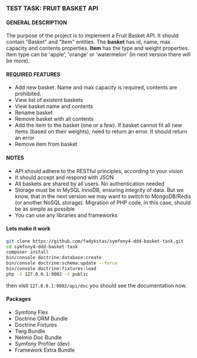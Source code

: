 ### TEST TASK: FRUIT BASKET API ### 
#### GENERAL DESCRIPTION ####
The purpose of the project is to implement a Fruit Basket API. It should contain "Basket" and "Item" entities. The **basket** has id, name, max capacity and contents properties. **Item** has the type and weight properties. Item type can be 'apple', 'orange' or 'watermelon' (in next version there will be more).
#### REQUIRED FEATURES ####
- Add new basket. Name and max capacity is required, contents are prohibited.
- View list of existent baskets
- View basket name and contents
- Rename basket
- Remove basket with all contents
- Add the item to the basket (one or a few). If basket cannot fit all new items (based on their weights), need to return an error. It should return an error
- Remove item from basket

#### NOTES ####
- API should adhere to the RESTful principles, according to your vision
- It should accept and respond with JSON
- All baskets are shared by all users. No authentication needed
- Storage must be in MySQL InnoDB, ensuring integrity of data. But we know, that in the next version we may want to switch to MongoDB/Redis (or another NoSQL storage). Migration of PHP code, in this case, should be as simple as possible
- You can use any libraries and frameworks



#### Lets make it work ####

```bash
git clone https://github.com/fadykstas/symfony4-ddd-basket-task.git
cd symfony4-ddd-basket-task
composer install
bin/console doctrine:database:create
bin/console doctrine:schema:update --force
bin/console doctrine:fixtures:load 
php -S 127.0.0.1:9002 -t public

```

then visit `127.0.0.1:9002/api/doc`  you should see the documentation now.


#### Packages ####
- Symfony Flex
- Doctrine ORM Bundle
- Doctrine Fixtures
- Twig Bundle
- Nelmio Doc Bundle
- Symfony Profiler (dev)
- Framework Extra Bundle
